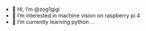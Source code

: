 - 👋 Hi, I’m @zog1gigi
- 👀 I’m interested in machine vision on raspberry pi 4
- 🌱 I’m currently learning python
.
.

<!---
zog1gigi/zog1gigi is a ✨ special ✨ repository because its `README.md` (this file) appears on your GitHub profile.
You can click the Preview link to take a look at your changes.
--->
